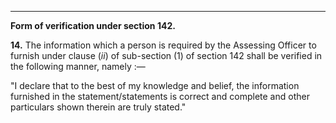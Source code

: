 ****

**Form of verification under section 142.**

**14.** The information which a person is required by the Assessing Officer to furnish under clause (_ii_) of sub-section (1) of section 142 shall be verified in the following manner, namely :—

"I declare that to the best of my knowledge and belief, the information furnished in the statement/statements is correct and complete and other particulars shown therein are truly stated."